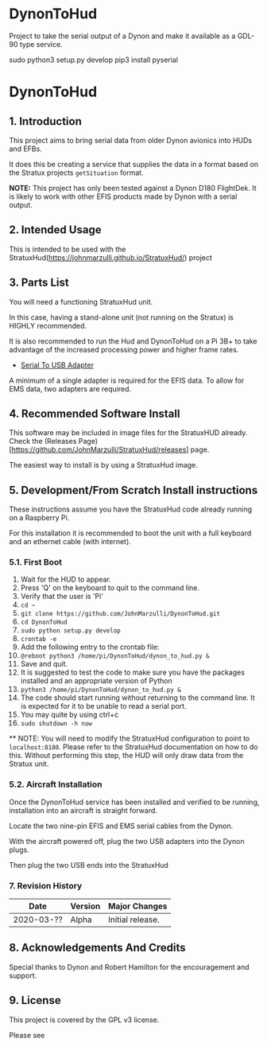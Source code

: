 # DynonToHud

Project to take the serial output of a Dynon and make it available as a GDL-90 type service.

sudo python3 setup.py develop pip3 install pyserial

# DynonToHud

## 1\. []()Introduction

This project aims to bring serial data from older Dynon avionics into HUDs and EFBs.

It does this be creating a service that supplies the data in a format based on the Stratux projects `getSituation` format.

**NOTE:** This project has only been tested against a Dynon D180 FlightDek. It is likely to work with other EFIS products made by Dynon with a serial output.

## 2\. []()Intended Usage

This is intended to be used with the StratuxHud(<https://johnmarzulli.github.io/StratuxHud/>) project

## 3\. []()Parts List

You will need a functioning StratuxHud unit.

In this case, having a stand-alone unit (not running on the Stratux) is HIGHLY recommended.

It is also recommended to run the Hud and DynonToHud on a Pi 3B+ to take advantage of the increased processing power and higher frame rates.

- [Serial To USB Adapter](https://www.amazon.com/gp/product/B00IDSM6BW/ref=ppx_yo_dt_b_asin_title_o07_s00?ie=UTF8&psc=1)

A minimum of a single adapter is required for the EFIS data. To allow for EMS data, two adapters are required.

## 4\. []()Recommended Software Install

This software may be included in image files for the StratuxHUD already. Check the (Releases Page)[<https://github.com/JohnMarzulli/StratuxHud/releases>] page.

The easiest way to install is by using a StratuxHud image.

## 5\. []()Development/From Scratch Install instructions

These instructions assume you have the StratuxHud code already running on a Raspberry Pi.

For this installation it is recommended to boot the unit with a full keyboard and an ethernet cable (with internet).

### 5.1\. []()First Boot

1. Wait for the HUD to appear.
2. Press 'Q' on the keyboard to quit to the command line.
3. Verify that the user is 'Pi'
4. `cd ~`
5. `git clone https://github.com/JohnMarzulli/DynonToHud.git`
6. `cd DynonToHud`
7. `sudo python setup.py develop`
8. `crontab -e`
9. Add the following entry to the crontab file:
10. `@reboot python3 /home/pi/DynonToHud/dynon_to_hud.py &`
11. Save and quit.
12. It is suggested to test the code to make sure you have the packages installed and an appropriate version of Python
13. `python3 /home/pi/DynonToHud/dynon_to_hud.py &`
14. The code should start running without returning to the command line. It is expected for it to be unable to read a serial port.
15. You may quite by using ctrl+c
16. `sudo shutdown -h now`

** NOTE: You will need to modify the StratuxHud configuration to point to `localhost:8180`. Please refer to the StratuxHud documentation on how to do this. Without performing this step, the HUD will only draw data from the Stratux unit.

### 5.2\. []()Aircraft Installation

Once the DynonToHud service has been installed and verified to be running, installation into an aircraft is straight forward.

Locate the two nine-pin EFIS and EMS serial cables from the Dynon.

With the aircraft powered off, plug the two USB adapters into the Dynon plugs.

Then plug the two USB ends into the StratuxHud

### 7\. []()Revision History

Date       | Version | Major Changes
---------- | ------- | ----------------
2020-03-?? | Alpha   | Initial release.

## 8\. []()Acknowledgements And Credits

Special thanks to Dynon and Robert Hamilton for the encouragement and support.

## 9\. []()License

This project is covered by the GPL v3 license.

Please see

<license>
</license>

